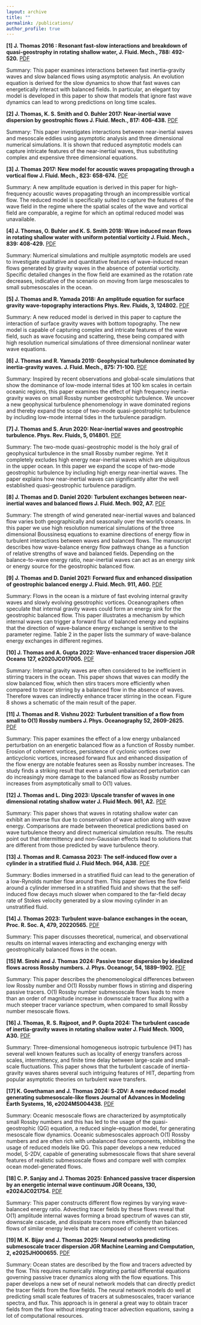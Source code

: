 ```yaml
---
layout: archive
title: ""
permalink: /publications/
author_profile: true
---
```

<!--  All my publications can be found at [Google Scholar](https://scholar.google.com/citations?hl=en&user=MzMRC04AAAAJ) and [ResearchGate](https://www.researchgate.net/profile/Qiu_Yang4). Below, * denotes the corresponding author.

2021
-  -->

**[1] J. Thomas 2016 : Resonant fast-slow interactions and breakdown of quasi-geostrophy in rotating shallow water, J. Fluid. Mech., 788: 492-520.**  [PDF](https://github.com/jimthomasedu/jimthomasedu.github.io/raw/master/files/T16.pdf) 

Summary: This paper examines interactions between fast inertia-gravity waves and slow balanced flows using asymptotic analysis. An evolution equation is derived for the slow dynamics to show that fast waves can energetically interact with balanced fields. In particular, an elegant toy model is developed in this paper to show that models that ignore fast wave dynamics can lead to wrong predictions on long time scales.

**[2] J. Thomas, K. S. Smith and O. Buhler 2017: Near-inertial wave dispersion by geostrophic flows J. Fluid. Mech., 817: 406-438.** [PDF](https://github.com/jimthomasedu/jimthomasedu.github.io/raw/master/files/TSB17.pdf) 

Summary: This paper investigates interactions between near-inertial waves and mesoscale eddies using asymptotic analysis and three dimensional numerical simulations. It is shown that reduced asymptotic models can capture intricate features of the near-inertial waves, thus substituting complex and expensive three dimensional equations.

**[3] J. Thomas 2017: New model for acoustic waves propagating through a vortical flow J. Fluid. Mech., 823: 658-674.** [PDF](https://github.com/jimthomasedu/jimthomasedu.github.io/raw/master/files/T17.pdf) 

Summary: A new amplitude equation is derived in this paper for high-frequency acoustic waves propagating through an incompressible vortical flow. The reduced model is specifically suited to capture the features of the wave field in the regime where the spatial scales of the wave and vortical field are comparable, a regime for which an optimal reduced model was unavailable.

**[4] J. Thomas, O. Buhler and K. S. Smith 2018: Wave induced mean flows in rotating shallow water with uniform potential vorticity J. Fluid. Mech., 839: 408-429.** [PDF](https://github.com/jimthomasedu/jimthomasedu.github.io/raw/master/files/TBS18.pdf) 

Summary: Numerical simulations and multiple asymptotic models are used to investigate qualitative and quantitative features of wave-induced mean flows generated by gravity waves in the absence of potential vorticity. Specific detailed changes in the flow field are examined as the rotation rate decreases, indicative of the scenario on moving from large mesoscales to small submesoscales in the ocean.
 
**[5] J. Thomas and R. Yamada 2018: An amplitude equation for surface gravity wave-topography interactions Phys. Rev. Fluids, 3, 124802.** [PDF](https://github.com/jimthomasedu/jimthomasedu.github.io/raw/master/files/TY18.pdf) 

Summary: A new reduced model is derived in this paper to capture the interaction of surface gravity waves with bottom topography. The new model is capable of capturing complex and intricate features of the wave field, such as wave focusing and scattering, these being compared with high resolution numerical simulations of three dimensional nonlinear water wave equations.

**[6] J. Thomas and R. Yamada 2019: Geophysical turbulence dominated by inertia-gravity waves. J. Fluid. Mech., 875: 71-100.** [PDF](https://github.com/jimthomasedu/jimthomasedu.github.io/raw/master/files/TY19.pdf) 

Summary: Inspired by recent observations and global-scale simulations that show the dominance of low-mode internal tides at 100 km scales in certain oceanic regions, this paper examines the effect of high frequency inertia-gravity waves on small Rossby number geostrophic turbulence. We uncover a new geophysical turbulence phenomenology in wave dominated regions and thereby expand the scope of two-mode quasi-geostrophic turbulence by including low-mode internal tides in the turbulence paradigm.

**[7] J. Thomas and S. Arun 2020: Near-inertial waves and geostrophic turbulence. Phys. Rev. Fluids, 5, 014801.** [PDF](https://github.com/jimthomasedu/jimthomasedu.github.io/raw/master/files/TA20.pdf) 

Summary: The two-mode quasi-geostrophic model is the holy grail of geophysical turbulence in the small Rossby number regime. Yet it completely excludes high energy near-inertial waves which are ubiquitous in the upper ocean. In this paper we expand the scope of two-mode geostrophic turbulence by including high energy near-inertial waves. The paper explains how near-inertial waves can significantly alter the well established quasi-geostrophic turbulence paradigm.

**[8] J. Thomas and D. Daniel 2020: Turbulent exchanges between near-inertial waves and balanced flows J. Fluid. Mech. 902, A7.** [PDF](https://github.com/jimthomasedu/jimthomasedu.github.io/raw/master/files/TD20.pdf) 

Summary: The strength of wind generated near-inertial waves and balanced flow varies both geographically and seasonally over the world’s oceans. In this paper we use high resolution numerical simulations of the three dimensional Boussinesq equations to examine directions of energy flow in turbulent interactions between waves and balanced flows. The manuscript describes how wave-balance energy flow pathways change as a function of relative strengths of wave and balanced fields. Depending on the balance-to-wave energy ratio, near-inertial waves can act as an energy sink or energy source for the geostrophic balanced flow.


**[9] J. Thomas and D. Daniel 2021: Forward flux and enhanced dissipation of geostrophic balanced energy J. Fluid. Mech. 911, A60.** [PDF](https://github.com/jimthomasedu/jimthomasedu.github.io/raw/master/files/TD21.pdf) 

Summary: Flows in the ocean is a mixture of fast evolving internal gravity waves and slowly evolving gesotrophic vortices. Oceanographers often speculate that internal gravity waves could form an energy sink for the geostrophic balanced flow. This paper illustrates a mechanism by which internal waves can trigger a forward flux of balanced energy and explains that the direction of wave-balance energy exchange is senitive to the parameter regime. Table 2 in the paper lists the summary of wave-balance energy exchanges in different regimes. 


**[10] J. Thomas and A. Gupta 2022: Wave-enhanced tracer dispersion JGR Oceans 127, e2020JC017005.** [PDF](https://github.com/jimthomasedu/jimthomasedu.github.io/raw/master/files/TG22.pdf) 

Summary: Internal gravity waves are often considered to be inefficient in stirring tracers in the ocean. This paper shows that waves can modify the slow balanced flow, which then stirs tracers more efficiently when compared to tracer stirring by a balanced flow in the absence of waves. Therefore waves can indirectly enhance tracer stirring in the ocean. Figure 8 shows a schematic of the main result of the paper. 


**[11] J. Thomas and R. Vishnu 2022: Turbulent transition of a flow from small to O(1) Rossby numbers J. Phys. Oceanography 52, 2609-2625.** [PDF](https://github.com/jimthomasedu/jimthomasedu.github.io/raw/master/files/TV22.pdf)   


Summary: This paper examines the effect of a low energy unbalanced perturbation on an energetic balanced flow as a function of Rossby number.  Erosion of coherent vortices, persistence of cyclonic vortices over anticyclonic vortices, increased forward flux and enhanced dissipation of the flow energy are notable features seen as Rossby number increases. The study finds a striking result that even a small unbalanced perturbation can do increasingly more damage to the balanced flow as Rossby number increases from asymptotically small to O(1) values.

**[12] J. Thomas and L. Ding 2023: Upscale transfer of waves in one dimensional rotating shallow water J. Fluid Mech. 961, A2.** [PDF](https://github.com/jimthomasedu/jimthomasedu.github.io/raw/master/files/TD23.pdf)   


Summary: This paper shows that waves in rotating shallow water can exhibit an inverse flux due to conservation of wave action along with wave energy. Comparisons are made between theoretical predictions based on wave turbulence theory and direct numerical simulation results. The results point out that intermittency and non-Gaussian effects lead to solutions that are different from those predicted by wave turbulence theory.

 **[13] J. Thomas and R. Camassa 2023: The self-induced flow over a cylinder in a stratified fluid J. Fluid Mech. 964, A38.** [PDF](https://github.com/jimthomasedu/jimthomasedu.github.io/raw/master/files/TC23.pdf) 

 
Summary: Bodies immersed in a stratified fluid can lead to the generation of a low-Rynolds number flow around them. This paper derives the flow field around a cylinder immersed in a stratified fluid and shows that the self-induced flow decays much slower when compared to the far-field decay rate of Stokes velocity generated by a slow moving cylinder in an unstratified fluid. 

 **[14] J. Thomas 2023: Turbulent wave-balance exchanges in the ocean, Proc. R. Soc. A, 479, 20220565.** [PDF](https://github.com/jimthomasedu/jimthomasedu.github.io/raw/master/files/T23.pdf)  


Summary: This paper discusses theoretical, numerical, and observational results on internal waves interacting and exchanging energy with geostrophically balanced flows in the ocean.   

**[15] M. Sirohi and J. Thomas 2024: Passive tracer dispersion by idealized flows across Rossby numbers. J. Phys. Oceanogr, 54, 1889–1902.** [PDF](https://github.com/jimthomasedu/jimthomasedu.github.io/raw/master/files/ST24.pdf) 

 
Summary: This paper describes the phenomenological differences between low Rossby number and O(1) Rossby number flows in stirring and dispering passive tracers. O(1) Rossby number submesoscale flows leads to more than an order of magnitude increase in downscale tracer flux along with a much steeper tracer variance spectrum, when compared to small Rossby number mesoscale flows. 

**[16] J. Thomas, R. S. Rajpoot, and P. Gupta 2024: The turbulent cascade of inertia-gravity waves in rotating shallow water J. Fluid Mech. 1000, A30.** [PDF](https://github.com/jimthomasedu/jimthomasedu.github.io/raw/master/files/TRG24.pdf) 

Summary: Three-dimensional homogeneous isotropic turbulence (HIT) has several well known features such as locality of energy transfers across scales, intermittency, and finite time delay between large-scale and small-scale fluctuations. This paper shows that the turbulent cascade of inertia-gravity waves shares several such intriguing features of HIT, departing from popular asymptotic theories on turbulent wave transfers. 

**[17] K. Gowthaman and J. Thomas 2024: S‐2DV: A new reduced model generating submesoscale‐like flows  Journal of Advances in Modeling Earth Systems, 16, e2024MS004438.** [PDF](https://github.com/jimthomasedu/jimthomasedu.github.io/raw/master/files/GT24.pdf) 

Summary: Oceanic mesoscale flows are characterized by asymptotically small Rossby numbers and this has led to the usage of the quasi-geostrophic (QG)  equation, a reduced single-equation model, for generating mesoscale flow dynamics. Oceanic submesoscales approach O(1) Rossby numbers and are often rich with unbalanced flow components, inhibiting the usage of reduced models like QG. This paper develops a new reduced model, S-2DV, capable of generating submesoscale flows that share several features of realistic submesoscale flows and compare well with complex ocean model-generated flows.

**[18] C. P. Sanjay and J. Thomas 2025: Enhanced passive tracer dispersion by an energetic internal wave continuum  JGR Oceans, 130, e2024JC021754.** [PDF](https://github.com/jimthomasedu/jimthomasedu.github.io/raw/master/files/ST25.pdf) 

Summary: This paper constructs different flow regimes by varying wave-balanced energy ratio. Advecting tracer fields by these flows reveal that O(1) amplitude internal waves forming a broad spectrum of waves can stir, downscale cascade, and dissipate tracers more efficiently than balanced flows of similar energy levels that are composed of coherent vortices. 

**[19] M. K. Bijay and J. Thomas 2025: Neural networks predicting submesoscale tracer dispersion JGR Machine Learning and Computation, 2, e2025JH000655.** [PDF](https://github.com/jimthomasedu/jimthomasedu.github.io/raw/master/files/BT25.pdf) 

Summary: Ocean states are described by the flow and tracers advected by the flow. This requires numerically integrating partial differential equations governing passive tracer dynamics along with the flow equations. This paper develops a new set of neural network models that can directly predict the tracer fields from the flow fields. The neural network models do well at predicting small scale features of tracers at submesoscales, tracer variance spectra, and flux. This approach is in general a great way to obtain tracer fields from the flow without integrating tracer advection equations, saving a lot of computational resources.


 

<!-- Non-peer reviewed publication
-
Qiu Yang, 2017: [Multi-Scale Models for the Scale Interaction of Organized Tropical Convection](https://qiuyang50.github.io/files/thesis.pdf), Ph.D thesis. My thesis defense slides are [here](https://qiuyang50.github.io/files/QiuYang_Thesis.pdf).


{% if author.googlescholar %}
  You can also find my articles on <u><a href="{{author.googlescholar}}">my Google Scholar profile</a>.</u>
{% endif %}

{% include base_path %}

{% for post in site.publications reversed %}
  {% include archive-single.html %}
{% endfor %}
-->
